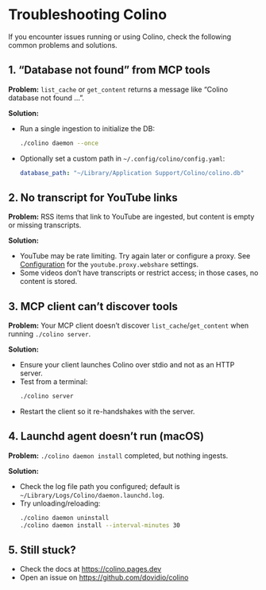 # Troubleshooting Colino

If you encounter issues running or using Colino, check the following common problems and solutions.

## 1. “Database not found” from MCP tools

**Problem:**
`list_cache` or `get_content` returns a message like “Colino database not found …”.

**Solution:**
- Run a single ingestion to initialize the DB:
  ```bash
  ./colino daemon --once
  ```
- Optionally set a custom path in `~/.config/colino/config.yaml`:
  ```yaml
  database_path: "~/Library/Application Support/Colino/colino.db"
  ```

## 2. No transcript for YouTube links

**Problem:**
RSS items that link to YouTube are ingested, but content is empty or missing transcripts.

**Solution:**
- YouTube may be rate limiting. Try again later or configure a proxy. See [Configuration](./configuration.md) for the `youtube.proxy.webshare` settings.
- Some videos don’t have transcripts or restrict access; in those cases, no content is stored.

## 3. MCP client can’t discover tools

**Problem:**
Your MCP client doesn’t discover `list_cache`/`get_content` when running `./colino server`.

**Solution:**
- Ensure your client launches Colino over stdio and not as an HTTP server.
- Test from a terminal:
  ```bash
  ./colino server
  ```
- Restart the client so it re-handshakes with the server.

## 4. Launchd agent doesn’t run (macOS)

**Problem:**
`./colino daemon install` completed, but nothing ingests.

**Solution:**
- Check the log file path you configured; default is `~/Library/Logs/Colino/daemon.launchd.log`.
- Try unloading/reloading:
  ```bash
  ./colino daemon uninstall
  ./colino daemon install --interval-minutes 30
  ```

## 5. Still stuck?

- Check the docs at https://colino.pages.dev
- Open an issue on https://github.com/dovidio/colino
